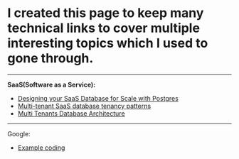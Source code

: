 # I created this page to keep many technical links to cover multiple interesting topics which I used to gone through.

***
**SaaS(Software as a Service):**
* [Designing your SaaS Database for Scale with Postgres](https://docs.citusdata.com/en/v8.0/articles/designing_saas.html)
* [Multi-tenant SaaS database tenancy patterns](https://docs.microsoft.com/en-us/azure/sql-database/saas-tenancy-app-design-patterns)
* [Multi Tenants Database Architecture](https://www.codeproject.com/Articles/51334/Multi-Tenants-Database-Architecture)


***
Google:
* [Example coding](https://www.youtube.com/watch?v=XKu_SEDAykw)
